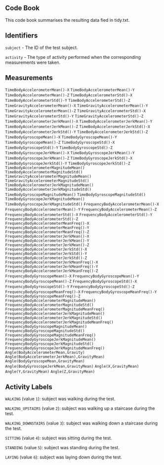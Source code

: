## Code Book

This code book summarises the resulting data fied in tidy.txt.

## Identifiers

`subject` - The ID of the test subject.

`activity` - The type of activity performed when the corresponding measurements were taken.

## Measurements
`TimeBodyAccelerometerMean()-X`
`TimeBodyAccelerometerMean()-Y`
`TimeBodyAccelerometerMean()-Z`
`TimeBodyAccelerometerStd()-X`
`TimeBodyAccelerometerStd()-Y`
`TimeBodyAccelerometerStd()-Z`
`TimeGravityAccelerometerMean()-X`
`TimeGravityAccelerometerMean()-Y`
`TimeGravityAccelerometerMean()-Z`
`TimeGravityAccelerometerStd()-X`
`TimeGravityAccelerometerStd()-Y`
`TimeGravityAccelerometerStd()-Z`
`TimeBodyAccelerometerJerkMean()-X`
`TimeBodyAccelerometerJerkMean()-Y`
`TimeBodyAccelerometerJerkMean()-Z`
`TimeBodyAccelerometerJerkStd()-X`
`TimeBodyAccelerometerJerkStd()-Y`
`TimeBodyAccelerometerJerkStd()-Z`
`TimeBodyGyroscopeMean()-X`
`TimeBodyGyroscopeMean()-Y`
`TimeBodyGyroscopeMean()-Z`
`TimeBodyGyroscopeStd()-X`
`TimeBodyGyroscopeStd()-Y`
`TimeBodyGyroscopeStd()-Z`
`TimeBodyGyroscopeJerkMean()-X`
`TimeBodyGyroscopeJerkMean()-Y`
`TimeBodyGyroscopeJerkMean()-Z`
`TimeBodyGyroscopeJerkStd()-X`
`TimeBodyGyroscopeJerkStd()-Y`
`TimeBodyGyroscopeJerkStd()-Z`
`TimeBodyAccelerometerMagnitudeMean()`
`TimeBodyAccelerometerMagnitudeStd()`
`TimeGravityAccelerometerMagnitudeMean()`
`TimeGravityAccelerometerMagnitudeStd()`
`TimeBodyAccelerometerJerkMagnitudeMean()`
`TimeBodyAccelerometerJerkMagnitudeStd()`
`TimeBodyGyroscopeMagnitudeMean()`
`TimeBodyGyroscopeMagnitudeStd()`
`TimeBodyGyroscopeJerkMagnitudeMean()`
`TimeBodyGyroscopeJerkMagnitudeStd()`
`FrequencyBodyAccelerometerMean()-X`
`FrequencyBodyAccelerometerMean()-Y`
`FrequencyBodyAccelerometerMean()-Z`
`FrequencyBodyAccelerometerStd()-X`
`FrequencyBodyAccelerometerStd()-Y`
`FrequencyBodyAccelerometerStd()-Z`
`FrequencyBodyAccelerometerMeanFreq()-X`
`FrequencyBodyAccelerometerMeanFreq()-Y`
`FrequencyBodyAccelerometerMeanFreq()-Z`
`FrequencyBodyAccelerometerJerkMean()-X`
`FrequencyBodyAccelerometerJerkMean()-Y`
`FrequencyBodyAccelerometerJerkMean()-Z`
`FrequencyBodyAccelerometerJerkStd()-X`
`FrequencyBodyAccelerometerJerkStd()-Y`
`FrequencyBodyAccelerometerJerkStd()-Z`
`FrequencyBodyAccelerometerJerkMeanFreq()-X`
`FrequencyBodyAccelerometerJerkMeanFreq()-Y`
`FrequencyBodyAccelerometerJerkMeanFreq()-Z`
`FrequencyBodyGyroscopeMean()-X`
`FrequencyBodyGyroscopeMean()-Y`
`FrequencyBodyGyroscopeMean()-Z`
`FrequencyBodyGyroscopeStd()-X`
`FrequencyBodyGyroscopeStd()-Y`
`FrequencyBodyGyroscopeStd()-Z`
`FrequencyBodyGyroscopeMeanFreq()-X`
`FrequencyBodyGyroscopeMeanFreq()-Y`
`FrequencyBodyGyroscopeMeanFreq()-Z`
`FrequencyBodyAccelerometerMagnitudeMean()`
`FrequencyBodyAccelerometerMagnitudeStd()`
`FrequencyBodyAccelerometerMagnitudeMeanFreq()`
`FrequencyBodyAccelerometerJerkMagnitudeMean()`
`FrequencyBodyAccelerometerJerkMagnitudeStd()`
`FrequencyBodyAccelerometerJerkMagnitudeMeanFreq()`
`FrequencyBodyGyroscopeMagnitudeMean()`
`FrequencyBodyGyroscopeMagnitudeStd()`
`FrequencyBodyGyroscopeMagnitudeMeanFreq()`
`FrequencyBodyGyroscopeJerkMagnitudeMean()`
`FrequencyBodyGyroscopeJerkMagnitudeStd()`
`FrequencyBodyGyroscopeJerkMagnitudeMeanFreq()`
`Angle(BodyAccelerometerMean,Gravity)`
`Angle(BodyAccelerometerJerkMean),GravityMean)`
`Angle(BodyGyroscopeMean,GravityMean)`
`Angle(BodyGyroscopeJerkMean,GravityMean)`
`Angle(X,GravityMean)`
`Angle(Y,GravityMean)`
`Angle(Z,GravityMean)`

## Activity Labels
`WALKING` (value `1`): subject was walking during the test.
 
`WALKING_UPSTAIRS` (value `2`): subject was walking up a staircase during the test.

`WALKING_DOWNSTAIRS` (value `3`): subject was walking down a staircase during the test.

`SITTING` (value `4`): subject was sitting during the test.

`STANDING` (value `5`): subject was standing during the test.

`LAYING` (value `6`): subject was laying down during the test.
